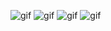 ![gif](https://media1.tenor.com/m/BfLLNvotnR4AAAAC/gene-aphmau-gene.gif) ![gif](https://pa1.narvii.com/7128/8dcc8150533b9da208774f8b8e0148160e1e860fr1-444-250_00.gif) ![gif](https://media.tenor.com/UitCsvuCgj4AAAAC/mimimi-aphmau.gif) ![gif](https://img1.picmix.com/output/pic/normal/0/9/8/2/9712890_98c98.gif)
